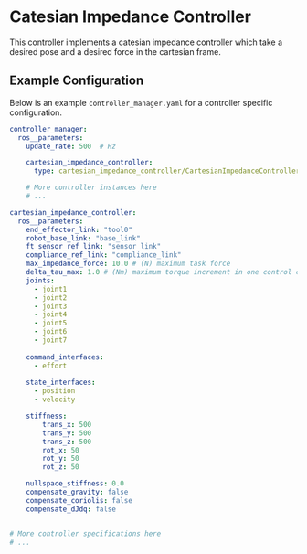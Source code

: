 # Catesian Impedance Controller

This controller implements a catesian impedance controller which take a desired pose and a desired force in the cartesian frame.

## Example Configuration
Below is an example `controller_manager.yaml` for a controller specific configuration.
```yaml
controller_manager:
  ros__parameters:
    update_rate: 500  # Hz

    cartesian_impedance_controller:
      type: cartesian_impedance_controller/CartesianImpedanceController

    # More controller instances here
    # ...

cartesian_impedance_controller:
  ros__parameters:
    end_effector_link: "tool0"
    robot_base_link: "base_link"
    ft_sensor_ref_link: "sensor_link"
    compliance_ref_link: "compliance_link"
    max_impedance_force: 10.0 # (N) maximum task force
    delta_tau_max: 1.0 # (Nm) maximum torque increment in one control cycle
    joints:
      - joint1
      - joint2
      - joint3
      - joint4
      - joint5
      - joint6
      - joint7
      
    command_interfaces:
      - effort
    
    state_interfaces:
      - position
      - velocity

    stiffness:
        trans_x: 500
        trans_y: 500
        trans_z: 500
        rot_x: 50
        rot_y: 50
        rot_z: 50

    nullspace_stiffness: 0.0
    compensate_gravity: false
    compensate_coriolis: false
    compensate_dJdq: false


# More controller specifications here
# ...

```

